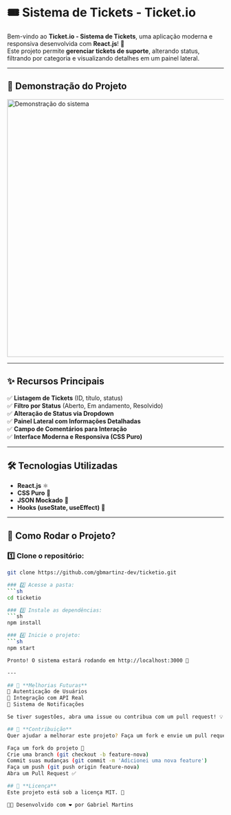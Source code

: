 # 🎟️ Sistema de Tickets - Ticket.io

Bem-vindo ao **Ticket.io - Sistema de Tickets**, uma aplicação moderna e responsiva desenvolvida com **React.js**! 🚀  
Este projeto permite **gerenciar tickets de suporte**, alterando status, filtrando por categoria e visualizando detalhes em um painel lateral.

---

## 📸 **Demonstração do Projeto**
<img src="https://github.com/user-attachments/assets/f7e93c6c-4035-4fb4-ad9b-59d9957db70a" alt="Demonstração do sistema" width="600">

---

## ✨ **Recursos Principais**
✅ **Listagem de Tickets** (ID, título, status)  
✅ **Filtro por Status** (Aberto, Em andamento, Resolvido)  
✅ **Alteração de Status via Dropdown**  
✅ **Painel Lateral com Informações Detalhadas**  
✅ **Campo de Comentários para Interação**  
✅ **Interface Moderna e Responsiva (CSS Puro)**  

---

## 🛠️ **Tecnologias Utilizadas**
- **React.js** ⚛️
- **CSS Puro** 🎨
- **JSON Mockado** 📂
- **Hooks (useState, useEffect)** 🔄

---

## 🚀 **Como Rodar o Projeto?**
### 1️⃣ Clone o repositório:
```sh
git clone https://github.com/gbmartinz-dev/ticketio.git

### 2️⃣ Acesse a pasta:
```sh
cd ticketio

### 3️⃣ Instale as dependências:
```sh
npm install

### 4️⃣ Inicie o projeto:
```sh
npm start

Pronto! O sistema estará rodando em http://localhost:3000 🚀

---

## 📝 **Melhorias Futuras**
🚀 Autenticação de Usuários
🚀 Integração com API Real
🚀 Sistema de Notificações

Se tiver sugestões, abra uma issue ou contribua com um pull request! 💡

## 📌 **Contribuição**
Quer ajudar a melhorar este projeto? Faça um fork e envie um pull request! 😃

Faça um fork do projeto 🍴
Crie uma branch (git checkout -b feature-nova)
Commit suas mudanças (git commit -m 'Adicionei uma nova feature')
Faça um push (git push origin feature-nova)
Abra um Pull Request ✅

## 📜 **Licença**
Este projeto está sob a licença MIT. 📄

👨‍💻 Desenvolvido com ❤️ por Gabriel Martins